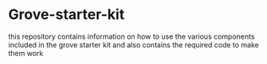 # Grove-starter-kit
this repository contains information on how to use the various components included in the grove starter kit and also contains the required code to make them work
